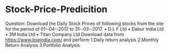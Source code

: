 # Stock-Price-Predicition
Question: Download the Daily Stock Prices of following stocks from the site for the period of 01-­‐04-­‐2012 to 31-­‐03-­‐2017. 
• D L F Ltd 
• Dabur India Ltd 
• 3M India Ltd 
• Titan Company Ltd
Download data from https://www.bseindia.com/ and perform
1.Daily return analysis
2.Monthly Return Analysis
3.Portfolio Analysis
